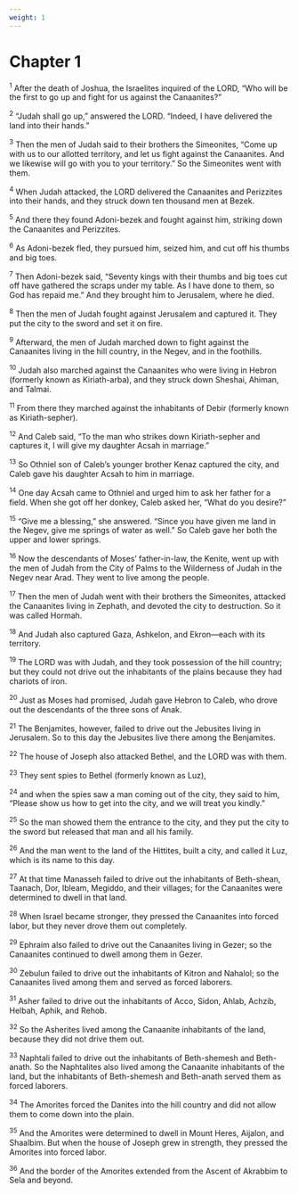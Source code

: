 ```yaml
---
weight: 1
---
```


# Chapter 1

<sup>1</sup> After the death of Joshua, the Israelites inquired of the LORD, “Who will be the first to go up and fight for us against the Canaanites?” 

<sup>2</sup> “Judah shall go up,” answered the LORD. “Indeed, I have delivered the land into their hands.” 

<sup>3</sup> Then the men of Judah said to their brothers the Simeonites, “Come up with us to our allotted territory, and let us fight against the Canaanites. And we likewise will go with you to your territory.” So the Simeonites went with them. 

<sup>4</sup> When Judah attacked, the LORD delivered the Canaanites and Perizzites into their hands, and they struck down ten thousand men at Bezek. 

<sup>5</sup> And there they found Adoni-bezek and fought against him, striking down the Canaanites and Perizzites. 

<sup>6</sup> As Adoni-bezek fled, they pursued him, seized him, and cut off his thumbs and big toes. 

<sup>7</sup> Then Adoni-bezek said, “Seventy kings with their thumbs and big toes cut off have gathered the scraps under my table. As I have done to them, so God has repaid me.” And they brought him to Jerusalem, where he died. 

<sup>8</sup> Then the men of Judah fought against Jerusalem and captured it. They put the city to the sword and set it on fire. 

<sup>9</sup> Afterward, the men of Judah marched down to fight against the Canaanites living in the hill country, in the Negev, and in the foothills. 

<sup>10</sup> Judah also marched against the Canaanites who were living in Hebron (formerly known as Kiriath-arba), and they struck down Sheshai, Ahiman, and Talmai. 

<sup>11</sup> From there they marched against the inhabitants of Debir (formerly known as Kiriath-sepher). 

<sup>12</sup> And Caleb said, “To the man who strikes down Kiriath-sepher and captures it, I will give my daughter Acsah in marriage.” 

<sup>13</sup> So Othniel son of Caleb’s younger brother Kenaz captured the city, and Caleb gave his daughter Acsah to him in marriage. 

<sup>14</sup> One day Acsah came to Othniel and urged him to ask her father for a field. When she got off her donkey, Caleb asked her, “What do you desire?” 

<sup>15</sup> “Give me a blessing,” she answered. “Since you have given me land in the Negev, give me springs of water as well.” So Caleb gave her both the upper and lower springs. 

<sup>16</sup> Now the descendants of Moses’ father-in-law, the Kenite, went up with the men of Judah from the City of Palms to the Wilderness of Judah in the Negev near Arad. They went to live among the people. 

<sup>17</sup> Then the men of Judah went with their brothers the Simeonites, attacked the Canaanites living in Zephath, and devoted the city to destruction. So it was called Hormah. 

<sup>18</sup> And Judah also captured Gaza, Ashkelon, and Ekron—each with its territory. 

<sup>19</sup> The LORD was with Judah, and they took possession of the hill country; but they could not drive out the inhabitants of the plains because they had chariots of iron. 

<sup>20</sup> Just as Moses had promised, Judah gave Hebron to Caleb, who drove out the descendants of the three sons of Anak. 

<sup>21</sup> The Benjamites, however, failed to drive out the Jebusites living in Jerusalem. So to this day the Jebusites live there among the Benjamites. 

<sup>22</sup> The house of Joseph also attacked Bethel, and the LORD was with them. 

<sup>23</sup> They sent spies to Bethel (formerly known as Luz), 

<sup>24</sup> and when the spies saw a man coming out of the city, they said to him, “Please show us how to get into the city, and we will treat you kindly.” 

<sup>25</sup> So the man showed them the entrance to the city, and they put the city to the sword but released that man and all his family. 

<sup>26</sup> And the man went to the land of the Hittites, built a city, and called it Luz, which is its name to this day. 

<sup>27</sup> At that time Manasseh failed to drive out the inhabitants of Beth-shean, Taanach, Dor, Ibleam, Megiddo, and their villages; for the Canaanites were determined to dwell in that land. 

<sup>28</sup> When Israel became stronger, they pressed the Canaanites into forced labor, but they never drove them out completely. 

<sup>29</sup> Ephraim also failed to drive out the Canaanites living in Gezer; so the Canaanites continued to dwell among them in Gezer. 

<sup>30</sup> Zebulun failed to drive out the inhabitants of Kitron and Nahalol; so the Canaanites lived among them and served as forced laborers. 

<sup>31</sup> Asher failed to drive out the inhabitants of Acco, Sidon, Ahlab, Achzib, Helbah, Aphik, and Rehob. 

<sup>32</sup> So the Asherites lived among the Canaanite inhabitants of the land, because they did not drive them out. 

<sup>33</sup> Naphtali failed to drive out the inhabitants of Beth-shemesh and Beth-anath. So the Naphtalites also lived among the Canaanite inhabitants of the land, but the inhabitants of Beth-shemesh and Beth-anath served them as forced laborers. 

<sup>34</sup> The Amorites forced the Danites into the hill country and did not allow them to come down into the plain. 

<sup>35</sup> And the Amorites were determined to dwell in Mount Heres, Aijalon, and Shaalbim. But when the house of Joseph grew in strength, they pressed the Amorites into forced labor. 

<sup>36</sup> And the border of the Amorites extended from the Ascent of Akrabbim to Sela and beyond. 


